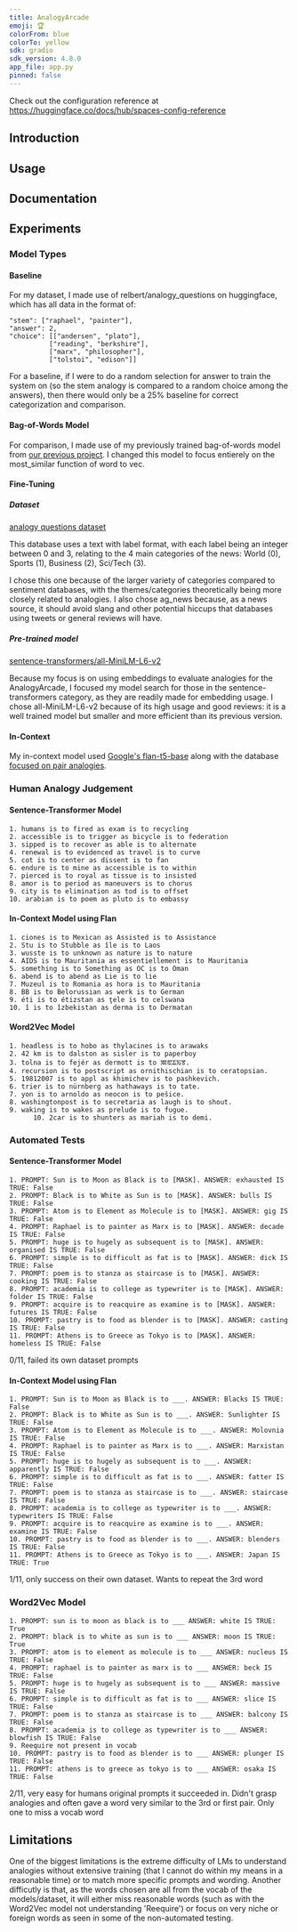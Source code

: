 ```yaml
---
title: AnalogyArcade
emoji: 🏆
colorFrom: blue
colorTo: yellow
sdk: gradio
sdk_version: 4.8.0
app_file: app.py
pinned: false
---
```


Check out the configuration reference at https://huggingface.co/docs/hub/spaces-config-reference


## Introduction

## Usage

## Documentation

## Experiments
### Model Types
#### Baseline
For my dataset, I made use of  relbert/analogy_questions on huggingface, which has all data in the format of:
```
"stem": ["raphael", "painter"],
"answer": 2,
"choice": [["andersen", "plato"],
          ["reading", "berkshire"],
          ["marx", "philosopher"],
          ["tolstoi", "edison"]]
```

For a baseline, if I were to do a random selection for answer to train the system on (so the stem analogy is compared to a random choice among the answers), then there would only be a 25% baseline for correct categorization and comparison.

#### Bag-of-Words Model
For comparison, I made use of my previously trained bag-of-words model from [our previous project](https://github.com/smhavens/NLPHW03). I changed this model to focus entierely on the most_similar function of word to vec.

#### Fine-Tuning
##### Dataset
[analogy questions dataset](https://huggingface.co/datasets/relbert/analogy_questions)

This database uses a text with label format, with each label being an integer between 0 and 3, relating to the 4 main categories of the news:  World (0), Sports (1), Business (2), Sci/Tech (3).

I chose this one because of the larger variety of categories compared to sentiment databases, with the themes/categories theoretically being more closely related to analogies. I also chose ag_news because, as a news source, it should avoid slang and other potential hiccups that databases using tweets or general reviews will have.

##### Pre-trained model
[sentence-transformers/all-MiniLM-L6-v2](https://huggingface.co/sentence-transformers/all-MiniLM-L6-v2)

Because my focus is on using embeddings to evaluate analogies for the AnalogyArcade, I focused my model search for those in the sentence-transformers category, as they are readily made for embedding usage. I chose all-MiniLM-L6-v2 because of its high usage and good reviews: it is a well trained model but smaller and more efficient than its previous version.

#### In-Context
My in-context model used [Google's flan-t5-base](https://huggingface.co/google/flan-t5-base#usage) along with the database [focused on pair analogies](https://huggingface.co/datasets/tomasmcz/word2vec_analogy).

### Human Analogy Judgement
#### Sentence-Transformer Model
	1. humans is to fired as exam is to recycling
	2. accessible is to trigger as bicycle is to federation
	3. sipped is to recover as able is to alternate
	4. renewal is to evidenced as travel is to curve
	5. cot is to center as dissent is to fan
	6. endure is to mine as accessible is to within
	7. pierced is to royal as tissue is to insisted
	8. amor is to period as maneuvers is to chorus
	9. city is to elimination as tod is to offset
	10. arabian is to poem as pluto is to embassy


#### In-Context Model using Flan
	1. ciones is to Mexican as Assisted is to Assistance
	2. Stu is to Stubble as île is to Laos
	3. wusste is to unknown as nature is to nature
	4. AIDS is to Mauritania as essentiellement is to Mauritania
	5. something is to Something as OC is to Oman
	6. abend is to abend as Lie is to lie
	7. Muzeul is to Romania as hora is to Mauritania
	8. BB is to Belorussian as werk is to German
	9. éti is to étizstan as ţele is to celswana
	10. î is to îzbekistan as derma is to Dermatan


#### Word2Vec Model
	1. headless is to hobo as thylacines is to arawaks
	2. 42 km is to dalston as sisler is to paperboy
	3. tolna is to fejér as dermott is to ꯄꯟꯊꯢꯕ.
	4. recursion is to postscript as ornithischian is to ceratopsian.
	5. 19812007 is to appl as khimichev is to pashkevich.
	6. trier is to nürnberg as hathaways is to tate.
	7. yon is to arnoldo as neocon is to pešice.
	8. washingtonpost is to secretaria as laugh is to shout.
	9. waking is to wakes as prelude is to fugue.
          10. 2car is to shunters as mariah is to demi.


### Automated Tests
#### Sentence-Transformer Model
	1. PROMPT: Sun is to Moon as Black is to [MASK]. ANSWER: exhausted IS TRUE: False
	2. PROMPT: Black is to White as Sun is to [MASK]. ANSWER: bulls IS TRUE: False
	3. PROMPT: Atom is to Element as Molecule is to [MASK]. ANSWER: gig IS TRUE: False
	4. PROMPT: Raphael is to painter as Marx is to [MASK]. ANSWER: decade IS TRUE: False
	5. PROMPT: huge is to hugely as subsequent is to [MASK]. ANSWER: organised IS TRUE: False
	6. PROMPT: simple is to difficult as fat is to [MASK]. ANSWER: dick IS TRUE: False
	7. PROMPT: poem is to stanza as staircase is to [MASK]. ANSWER: cooking IS TRUE: False
	8. PROMPT: academia is to college as typewriter is to [MASK]. ANSWER: folder IS TRUE: False
	9. PROMPT: acquire is to reacquire as examine is to [MASK]. ANSWER: futures IS TRUE: False
	10. PROMPT: pastry is to food as blender is to [MASK]. ANSWER: casting IS TRUE: False
	11. PROMPT: Athens is to Greece as Tokyo is to [MASK]. ANSWER: homeless IS TRUE: False

0/11, failed its own dataset prompts


#### In-Context Model using Flan
	1. PROMPT: Sun is to Moon as Black is to ___. ANSWER: Blacks IS TRUE: False
	2. PROMPT: Black is to White as Sun is to ___. ANSWER: Sunlighter IS TRUE: False
	3. PROMPT: Atom is to Element as Molecule is to ___. ANSWER: Molovnia IS TRUE: False
	4. PROMPT: Raphael is to painter as Marx is to ___. ANSWER: Marxistan IS TRUE: False
	5. PROMPT: huge is to hugely as subsequent is to ___. ANSWER: apparently IS TRUE: False
	6. PROMPT: simple is to difficult as fat is to ___. ANSWER: fatter IS TRUE: False
	7. PROMPT: poem is to stanza as staircase is to ___. ANSWER: staircase IS TRUE: False
	8. PROMPT: academia is to college as typewriter is to ___. ANSWER: typewriters IS TRUE: False
	9. PROMPT: acquire is to reacquire as examine is to ___. ANSWER: examine IS TRUE: False
	10. PROMPT: pastry is to food as blender is to ___. ANSWER: blenders IS TRUE: False
	11. PROMPT: Athens is to Greece as Tokyo is to ___. ANSWER: Japan IS TRUE: True

1/11, only success on their own dataset. Wants to repeat the 3rd word

### Word2Vec Model
	1. PROMPT: sun is to moon as black is to ___ ANSWER: white IS TRUE: True
	2. PROMPT: black is to white as sun is to ___ ANSWER: moon IS TRUE: True
	3. PROMPT: atom is to element as molecule is to ___ ANSWER: nucleus IS TRUE: False
	4. PROMPT: raphael is to painter as marx is to ___ ANSWER: beck IS TRUE: False
	5. PROMPT: huge is to hugely as subsequent is to ___ ANSWER: massive IS TRUE: False
	6. PROMPT: simple is to difficult as fat is to ___ ANSWER: slice IS TRUE: False
	7. PROMPT: poem is to stanza as staircase is to ___ ANSWER: balcony IS TRUE: False
	8. PROMPT: academia is to college as typewriter is to ___ ANSWER: blowfish IS TRUE: False
	9. Reequire not present in vocab
	10. PROMPT: pastry is to food as blender is to ___ ANSWER: plunger IS TRUE: False
	11. PROMPT: athens is to greece as tokyo is to ___ ANSWER: osaka IS TRUE: False
	
2/11, very easy for humans original prompts it succeeded in. Didn't grasp analogies and often gave a word very similar to the 3rd or first pair. Only one to miss a vocab word


## Limitations
One of the biggest limitations is the extreme difficulty of LMs to understand analogies without extensive training (that I cannot do within my means in a reasonable time) or to match more specific prompts and wording. Another difficutly is that, as the words chosen are all from the vocab of the models/dataset, it will either miss reasonable words (such as with the Word2Vec model not understanding 'Reequire') or focus on very niche or foreign words as seen in some of the non-automated testing.
